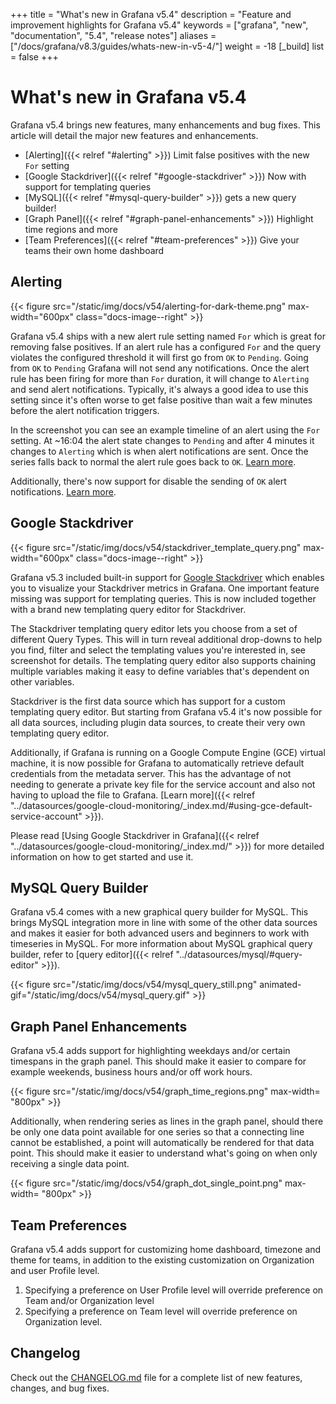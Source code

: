+++
title = "What's new in Grafana v5.4"
description = "Feature and improvement highlights for Grafana v5.4"
keywords = ["grafana", "new", "documentation", "5.4", "release notes"]
aliases = ["/docs/grafana/v8.3/guides/whats-new-in-v5-4/"]
weight = -18
[_build]
list = false
+++

# What's new in Grafana v5.4

Grafana v5.4 brings new features, many enhancements and bug fixes. This article will detail the major new features and enhancements.

- [Alerting]({{< relref "#alerting" >}}) Limit false positives with the new `For` setting
- [Google Stackdriver]({{< relref "#google-stackdriver" >}}) Now with support for templating queries
- [MySQL]({{< relref "#mysql-query-builder" >}}) gets a new query builder!
- [Graph Panel]({{< relref "#graph-panel-enhancements" >}}) Highlight time regions and more
- [Team Preferences]({{< relref "#team-preferences" >}}) Give your teams their own home dashboard

## Alerting

{{< figure src="/static/img/docs/v54/alerting-for-dark-theme.png" max-width="600px" class="docs-image--right" >}}

Grafana v5.4 ships with a new alert rule setting named `For` which is great for removing false positives. If an alert rule has a configured `For` and the query violates the configured threshold it will first go from `OK` to `Pending`. Going from `OK` to `Pending` Grafana will not send any notifications. Once the alert rule has been firing for more than `For` duration, it will change to `Alerting` and send alert notifications. Typically, it's always a good idea to use this setting since it's often worse to get false positive than wait a few minutes before the alert notification triggers.

In the screenshot you can see an example timeline of an alert using the `For` setting. At ~16:04 the alert state changes to `Pending` and after 4 minutes it changes to `Alerting` which is when alert notifications are sent. Once the series falls back to normal the alert rule goes back to `OK`. [Learn more](/alerting/alerts-overview/#for).

Additionally, there's now support for disable the sending of `OK` alert notifications. [Learn more](/alerting/notifications/#disable-resolve-message).

<div class="clearfix"></div>

## Google Stackdriver

{{< figure src="/static/img/docs/v54/stackdriver_template_query.png" max-width="600px" class="docs-image--right" >}}

Grafana v5.3 included built-in support for [Google Stackdriver](https://cloud.google.com/stackdriver/) which enables you to visualize your Stackdriver metrics in Grafana.
One important feature missing was support for templating queries. This is now included together with a brand new templating query editor for Stackdriver.

The Stackdriver templating query editor lets you choose from a set of different Query Types. This will in turn reveal additional drop-downs to help you
find, filter and select the templating values you're interested in, see screenshot for details. The templating query editor also supports chaining multiple variables
making it easy to define variables that's dependent on other variables.

Stackdriver is the first data source which has support for a custom templating query editor. But starting from Grafana v5.4 it's now possible for all data sources, including plugin data sources, to
create their very own templating query editor.

Additionally, if Grafana is running on a Google Compute Engine (GCE) virtual machine, it is now possible for Grafana to automatically retrieve default credentials from the metadata server.
This has the advantage of not needing to generate a private key file for the service account and also not having to upload the file to Grafana. [Learn more]({{< relref "../datasources/google-cloud-monitoring/_index.md/#using-gce-default-service-account" >}}).

Please read [Using Google Stackdriver in Grafana]({{< relref "../datasources/google-cloud-monitoring/_index.md/" >}}) for more detailed information on how to get started and use it.

<div class="clearfix"></div>

## MySQL Query Builder

Grafana v5.4 comes with a new graphical query builder for MySQL. This brings MySQL integration more in line with some of the other data sources and makes it easier for both advanced users and beginners to work with timeseries in MySQL. For more information about MySQL graphical query builder, refer to [query editor]({{< relref "../datasources/mysql/#query-editor" >}}).

{{< figure src="/static/img/docs/v54/mysql_query_still.png" animated-gif="/static/img/docs/v54/mysql_query.gif" >}}

## Graph Panel Enhancements

Grafana v5.4 adds support for highlighting weekdays and/or certain timespans in the graph panel. This should make it easier to compare for example weekends, business hours and/or off work hours.

{{< figure src="/static/img/docs/v54/graph_time_regions.png" max-width= "800px" >}}

Additionally, when rendering series as lines in the graph panel, should there be only one data point available for one series so that a connecting line cannot be established, a point will
automatically be rendered for that data point. This should make it easier to understand what's going on when only receiving a single data point.

{{< figure src="/static/img/docs/v54/graph_dot_single_point.png" max-width= "800px" >}}

## Team Preferences

Grafana v5.4 adds support for customizing home dashboard, timezone and theme for teams, in addition to the existing customization on Organization and user Profile level.

1. Specifying a preference on User Profile level will override preference on Team and/or Organization level
1. Specifying a preference on Team level will override preference on Organization level.

## Changelog

Check out the [CHANGELOG.md](https://github.com/grafana/grafana/blob/master/CHANGELOG.md) file for a complete list
of new features, changes, and bug fixes.

